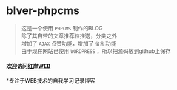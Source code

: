 # blver-phpcms
	
>这是一个使用 `PHPCMS` 制作的BLOG<br>
>除了其自带的文章推荐位推送，分类之外<br>
>增加了 `AJAX` 点赞功能，增加了 `留言` 功能<br>
>由于现在网站已使用 `WORDPRESS` ，所以把源码放到github上保存<br>

#### 欢迎访问[红岸WEB](http://blver.cn)<br>

*专注于WEB技术的自我学习记录博客 